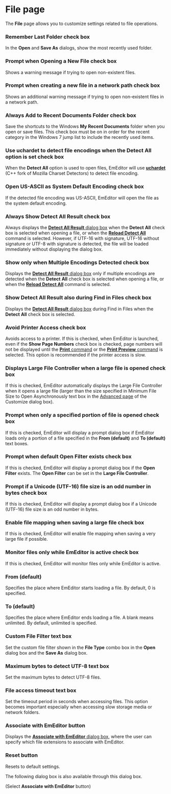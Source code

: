 # File page

The **File** page allows you to customize settings related to file
operations.

### Remember Last Folder check box

In the **Open** and **Save As** dialogs, show the most recently used folder.

### Prompt when Opening a New File check box

Shows a warning message if trying to open non-existent files.

### Prompt when creating a new file in a network path check box

Shows an additional warning message if trying to open non-existent files in a network path.

### Always Add to Recent Documents Folder check box

Save the shortcuts to the Windows **My Recent Documents** folder when you
open or save files. This check box must be on in order for the recent category in the Windows 7 jump list to include the recently used items.

### Use uchardet to detect file encodings when the Detect All option is set check box

When the **Detect All** option is used to open files, EmEditor will use **[uchardet](https://github.com/BYVoid/uchardet)** (C++ fork of Mozilla Charset Detectors) to detect file encoding.

### Open US-ASCII as System Default Encoding check box

If the detected file encoding was US-ASCII, EmEditor will open the file as the system default encoding.

### Always Show Detect All Result check box

Always displays the
[**Detect All Result** dialog box](../../detect_result/index) when the **Detect**
**All** check box is selected when opening a file, or when the **[Reload Detect All](../../../cmd/file/file_reload_detect_all)** command is selected. However, if UTF-16 with
signature, UTF-16 without signature or UTF-8 with signature is detected, the file will be loaded immediately without displaying the dialog box.

### Show only when Multiple Encodings Detected check box

Displays the
[**Detect All Result** dialog box](../../detect_result/index) only if multiple encodings are detected when the **Detect**
**All** check box is selected when opening a file, or when the **[Reload Detect All](../../../cmd/file/file_reload_detect_all)** command is selected.

### Show Detect All Result also during Find in Files check box

Displays the
[**Detect All Result** dialog box](../../detect_result/index) during Find in Files when the **Detect**
**All** check box is selected.

### Avoid Printer Access check box

Avoids access to a printer. If this is checked, when EmEditor is launched, even if the
**Show Page Numbers** check box is checked, page numbers will not be displayed until the
[**Print** command](../../../cmd/file/file_print) or the [**Print Preview** command](../../../cmd/file/print_preview) is selected. This option is recommended if the printer access is slow.

### Displays Large File Controller when a large file is opened check box

If this is checked, EmEditor automatically displays the Large File Controller when it opens a large file (larger than the size specified in Minimum File Size to Open Asynchronously text box in the
[Advanced page](../advanced/index) of the Customize dialog box).

### Prompt when only a specified portion of file is opened check box

If this is checked, EmEditor will display a prompt dialog box if EmEditor loads only a portion of a file specified in the **From (default)** and **To (default)** text boxes.

### Prompt when default Open Filter exists check box

If this is checked, EmEditor will display a prompt dialog box if the **Open Filter** exists. The **Open Filter** can be set in the **Large File Controller**.

### Prompt if a Unicode (UTF-16) file size is an odd number in bytes check box

If this is checked, EmEditor will display a prompt dialog box if a Unicode (UTF-16) file size is an odd number in bytes.

### Enable file mapping when saving a large file check box

If this is checked, EmEditor will enable file mapping when saving a very large file if possible.

### Monitor files only while EmEditor is active check box

If this is checked, EmEditor will monitor files only while EmEditor is active.

### From (default)

Specifies the place where EmEditor starts loading a file. By default, 0 is specified.

### To (default)

Specifies the place where EmEditor ends loading a file. A blank means unlimited. By default, unlimited is specified.

### Custom File Filter text box

Set the custom file filter shown in the **File Type** combo box in the **Open**
dialog box and the **Save As** dialog box.

### Maximum bytes to detect UTF-8 text box

Set the maximum bytes to detect UTF-8 files.

### File access timeout text box

Set the timeout period in seconds when accessing files. This option becomes important especially when accessing slow storage media or network folders.

### Associate with EmEditor button

Displays the [**Associate with EmEditor** dialog box](../../file_associate/index),
where the user can specify which file extensions to associate with EmEditor.

### Reset button

Resets to default settings.

The following dialog box is also available through this dialog box.

(Select
**Associate with EmEditor** button)

